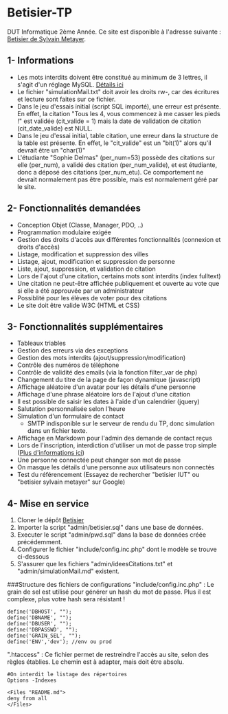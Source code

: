 # Betisier-TP

DUT Informatique 2ème Année. Ce site est disponible à l'adresse suivante : [Betisier de Sylvain Metayer](http://www.betisier.sylvainmetayer.fr).

## 1- Informations
- Les mots interdits doivent être constitué au minimum de 3 lettres, il s'agit d'un réglage MySQL. [Détails ici](http://stackoverflow.com/a/17797003)
- Le fichier "simulationMail.txt" doit avoir les droits rw-, car des écritures et lecture sont faites sur ce fichier.
- Dans le jeu d'essais initial (script SQL importé), une erreur est présente. En effet, la citation "Tous les 4, vous commencez à me casser les pieds !" est validée (cit_valide = 1) mais la date de validation de citation (cit_date_valide) est NULL.
- Dans le jeu d'essai initial, table citation, une erreur dans la structure de la table est présente. En effet, le "cit_valide" est un "bit(1)" alors qu'il devrait être un "char(1)"
- L'étudiante "Sophie Delmas" (per_num=53) possède des citations sur elle (per_num), a validé des citation (per_num_valide), et est étudiante, donc a déposé des citations (per_num_etu). Ce comportement ne devrait normalement pas être possible, mais est normalement géré par le site.

## 2- Fonctionnalités demandées
- Conception Objet (Classe, Manager, PDO, ..)
- Programmation modulaire exigée
- Gestion des droits d'accès aux différentes fonctionnalités (connexion et droits d'accès)
- Listage, modification et suppression des villes
- Listage, ajout, modification et suppression de personne
- Liste, ajout, suppression, et validation de citation
- Lors de l'ajout d'une citation, certains mots sont interdits (index fulltext)
- Une citation ne peut-être affichée publiquement et ouverte au vote que si elle a été approuvée par un administrateur
- Possiblité pour les élèves de voter pour des citations
- Le site doit être valide W3C (HTML et CSS)

## 3- Fonctionnalités supplémentaires

- Tableaux triables
- Gestion des erreurs via des exceptions
- Gestion des mots interdits (ajout/suppression/modification)
- Contrôle des numéros de téléphone
- Contrôle de validité des emails (via la fonction filter_var de php)
- Changement du titre de la page de façon dynamique (javascript)
- Affichage aléatoire d'un avatar pour les détails d'une personne
- Affichage d'une phrase aléatoire lors de l'ajout d'une citation
- Il est possible de saisir les dates à l'aide d'un calendrier (jquery)
- Salutation personnalisée selon l'heure
- Simulation d'un formulaire de contact
  - SMTP indisponible sur le serveur de rendu du TP, donc simulation dans un fichier texte.
- Affichage en Markdown pour l'admin des demande de contact reçus
- Lors de l'inscription, interdiction d'utiliser un mot de passe trop simple ([Plus d'informations ici](http://goo.gl/YP4xEh))
- Une personne connectée peut changer son mot de passe
- On masque les détails d'une personne aux utilisateurs non connectés
- Test du référencement (Essayez de rechercher "betisier IUT" ou "betisier sylvain metayer" sur Google)

## 4- Mise en service
1. Cloner le dépôt [Betisier](https://github.com/sylvainmetayer/Betisier-TP)
2. Importer la script "admin/betisier.sql" dans une base de données.
2. Executer le script "admin/pwd.sql" dans la base de données créée précédemment.
3. Configurer le fichier "include/config.inc.php" dont le modèle se trouve ci-dessous
4. S'assurer que les fichiers "admin/ideesCitations.txt" et "admin/simulationMail.md" existent.

###Structure des fichiers de configurations
"include/config.inc.php" : Le grain de sel est utilisé pour générer un hash du mot de passe. Plus il est complexe, plus votre hash sera résistant !
```
define('DBHOST', "");
define('DBNAME', "");
define('DBUSER', "");
define('DBPASSWD', "");
define('GRAIN_SEL', "");
define('ENV','dev'); //env ou prod
```

".htaccess" : Ce fichier permet de restreindre l'accès au site, selon des règles établies. Le chemin est à adapter, mais doit être absolu.
```
#On interdit le listage des répertoires
Options -Indexes

<Files "README.md">
deny from all
</Files>
```
